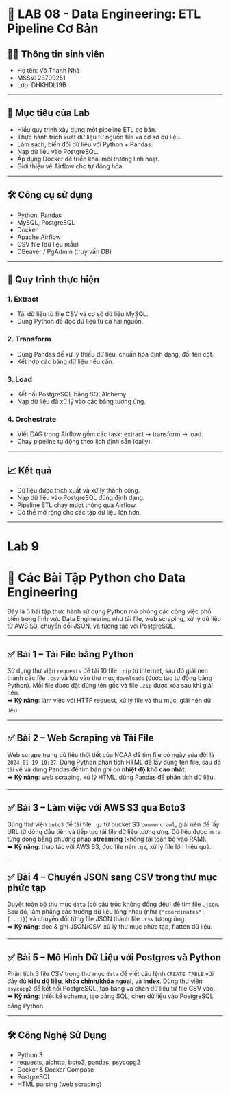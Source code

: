 # 🧪 LAB 08 - Data Engineering: ETL Pipeline Cơ Bản

## 👨‍💻 Thông tin sinh viên

- Họ tên: Võ Thanh Nhã  
- MSSV: 23709251
- Lớp: DHKHDL19B

---

## 🎯 Mục tiêu của Lab

- Hiểu quy trình xây dựng một pipeline ETL cơ bản.  
- Thực hành trích xuất dữ liệu từ nguồn file và cơ sở dữ liệu.  
- Làm sạch, biến đổi dữ liệu với Python + Pandas.  
- Nạp dữ liệu vào PostgreSQL.  
- Áp dụng Docker để triển khai môi trường linh hoạt.  
- Giới thiệu về Airflow cho tự động hóa.

---

## 🛠️ Công cụ sử dụng

- Python, Pandas  
- MySQL, PostgreSQL  
- Docker  
- Apache Airflow  
- CSV file (dữ liệu mẫu)  
- DBeaver / PgAdmin (truy vấn DB)

---

## 📌 Quy trình thực hiện

### 1. Extract
- Tải dữ liệu từ file CSV và cơ sở dữ liệu MySQL.
- Dùng Python để đọc dữ liệu từ cả hai nguồn.

### 2. Transform
- Dùng Pandas để xử lý thiếu dữ liệu, chuẩn hóa định dạng, đổi tên cột.
- Kết hợp các bảng dữ liệu nếu cần.

### 3. Load
- Kết nối PostgreSQL bằng SQLAlchemy.
- Nạp dữ liệu đã xử lý vào các bảng tương ứng.

### 4. Orchestrate
- Viết DAG trong Airflow gồm các task: extract → transform → load.
- Chạy pipeline tự động theo lịch định sẵn (daily).

---

## 📈 Kết quả

- Dữ liệu được trích xuất và xử lý thành công.
- Nạp dữ liệu vào PostgreSQL đúng định dạng.
- Pipeline ETL chạy mượt thông qua Airflow.
- Có thể mở rộng cho các tập dữ liệu lớn hơn.

---


# Lab 9
# 🧪 Các Bài Tập Python cho Data Engineering

Đây là 5 bài tập thực hành sử dụng Python mô phỏng các công việc phổ biến trong lĩnh vực Data Engineering như tải file, web scraping, xử lý dữ liệu từ AWS S3, chuyển đổi JSON, và tương tác với PostgreSQL.

---

## ✅ Bài 1 – Tải File bằng Python

Sử dụng thư viện `requests` để tải 10 file `.zip` từ internet, sau đó giải nén thành các file `.csv` và lưu vào thư mục `downloads` (được tạo tự động bằng Python). Mỗi file được đặt đúng tên gốc và file `.zip` được xóa sau khi giải nén.  
➡️ **Kỹ năng**: làm việc với HTTP request, xử lý file và thư mục, giải nén dữ liệu.

---

## ✅ Bài 2 – Web Scraping và Tải File

Web scrape trang dữ liệu thời tiết của NOAA để tìm file có ngày sửa đổi là `2024-01-19 10:27`. Dùng Python phân tích HTML để lấy đúng tên file, sau đó tải về và dùng Pandas để tìm bản ghi có **nhiệt độ khô cao nhất**.  
➡️ **Kỹ năng**: web scraping, xử lý HTML, dùng Pandas để phân tích dữ liệu.

---

## ✅ Bài 3 – Làm việc với AWS S3 qua Boto3

Dùng thư viện `boto3` để tải file `.gz` từ bucket S3 `commoncrawl`, giải nén để lấy URL từ dòng đầu tiên và tiếp tục tải file dữ liệu tương ứng. Dữ liệu được in ra từng dòng bằng phương pháp **streaming** (không tải toàn bộ vào RAM).  
➡️ **Kỹ năng**: thao tác với AWS S3, đọc file nén `.gz`, xử lý file lớn hiệu quả.

---

## ✅ Bài 4 – Chuyển JSON sang CSV trong thư mục phức tạp

Duyệt toàn bộ thư mục `data` (có cấu trúc không đồng đều) để tìm file `.json`. Sau đó, làm phẳng các trường dữ liệu lồng nhau (như `{"coordinates": [...]}`) và chuyển đổi từng file JSON thành file `.csv` tương ứng.  
➡️ **Kỹ năng**: đọc & ghi JSON/CSV, xử lý thư mục phức tạp, flatten dữ liệu.

---

## ✅ Bài 5 – Mô Hình Dữ Liệu với Postgres và Python

Phân tích 3 file CSV trong thư mục `data` để viết câu lệnh `CREATE TABLE` với đầy đủ **kiểu dữ liệu**, **khóa chính/khóa ngoại**, và **index**. Dùng thư viện `psycopg2` để kết nối PostgreSQL, tạo bảng và chèn dữ liệu từ file CSV vào.  
➡️ **Kỹ năng**: thiết kế schema, tạo bảng SQL, chèn dữ liệu vào PostgreSQL bằng Python.

---

## 🛠 Công Nghệ Sử Dụng

- Python 3
- requests, aiohttp, boto3, pandas, psycopg2
- Docker & Docker Compose
- PostgreSQL
- HTML parsing (web scraping)
